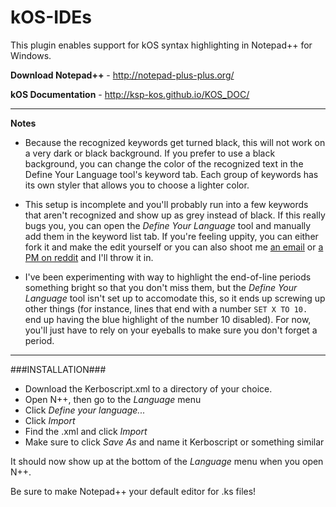 # kOS-IDEs
This plugin enables support for kOS syntax highlighting in Notepad++ for Windows.

**Download Notepad++** - http://notepad-plus-plus.org/

**kOS Documentation** - http://ksp-kos.github.io/KOS_DOC/

*****

**Notes**

* Because the recognized keywords get turned black, this will not work on a very dark or black background. If you prefer to use a black background, you can change the color of the recognized text in the Define Your Language tool's keyword tab. Each group of keywords has its own styler that allows you to choose a lighter color.

* This setup is incomplete and you'll probably run into a few keywords that aren't recognized and show up as grey instead of black. If this really bugs you, you can open the *Define Your Language* tool and manually add them in the keyword list tab. If you're feeling uppity, you can either fork it and make the edit yourself or you can also shoot me [an email](mailto:space-is-hard@users.noreply.github.com) or [a PM on reddit](http://www.reddit.com/message/compose/?to=space_is_hard) and I'll throw it in.

* I've been experimenting with way to highlight the end-of-line periods something bright so that you don't miss them, but the *Define Your Language* tool isn't set up to accomodate this, so it ends up screwing up other things (for instance, lines that end with a number `SET X TO 10.` end up having the blue highlight of the number 10 disabled). For now, you'll just have to rely on your eyeballs to make sure you don't forget a period.

*****

###INSTALLATION###

* Download the Kerboscript.xml to a directory of your choice.
* Open N++, then go to the *Language* menu
* Click *Define your language...*
* Click *Import*
* Find the .xml and click *Import*
* Make sure to click *Save As* and name it Kerboscript or something similar

It should now show up at the bottom of the *Language* menu when you open N++.

Be sure to make Notepad++ your default editor for .ks files!